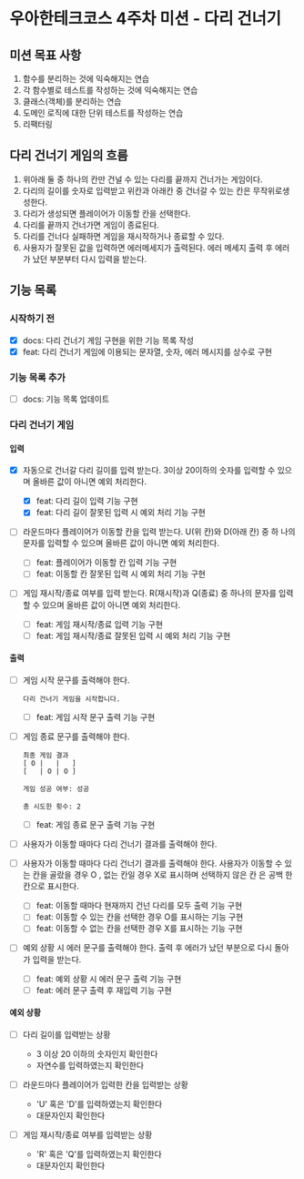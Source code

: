 # 우아한테크코스 4주차 미션 - 다리 건너기

## 미션 목표 사항

1. 함수를 분리하는 것에 익숙해지는 연습
2. 각 함수별로 테스트를 작성하는 것에 익숙해지는 연습
3. 클래스(객체)를 분리하는 연습
4. 도메인 로직에 대한 단위 테스트를 작성하는 연습
5. 리팩터링

## 다리 건너기 게임의 흐름

1. 위아래 둘 중 하나의 칸만 건널 수 있는 다리를 끝까지 건너가는 게임이다.
2. 다리의 길이를 숫자로 입력받고 위칸과 아래칸 중 건너갈 수 있는 칸은 무작위로생
   성한다.
3. 다리가 생성되면 플레이어가 이동할 칸을 선택한다.
4. 다리를 끝까지 건너가면 게임이 종료된다.
5. 다리를 건너다 실패하면 게임을 재시작하거나 종료할 수 있다.
6. 사용자가 잘못된 값을 입력하면 에러메세지가 출력된다. 에러 메세지 출력 후 에러
   가 났던 부분부터 다시 입력을 받는다.

## 기능 목록

### 시작하기 전

- [x] docs: 다리 건너기 게임 구현을 위한 기능 목록 작성
- [x] feat: 다리 건너기 게임에 이용되는 문자열, 숫자, 에러 메시지를 상수로 구현

### 기능 목록 추가

- [ ] docs: 기능 목록 업데이트

### 다리 건너기 게임

#### 입력

- [x] 자동으로 건너갈 다리 길이를 입력 받는다. 3이상 20이하의 숫자를 입력할 수
      있으며 올바른 값이 아니면 예외 처리한다.

  - [x] feat: 다리 길이 입력 기능 구현
  - [x] feat: 다리 길이 잘못된 입력 시 예외 처리 기능 구현

- [ ] 라운드마다 플레이어가 이동할 칸을 입력 받는다. U(위 칸)와 D(아래 칸) 중 하
      나의 문자를 입력할 수 있으며 올바른 값이 아니면 예외 처리한다.

  - [ ] feat: 플레이어가 이동할 칸 입력 기능 구현
  - [ ] feat: 이동할 칸 잘못된 입력 시 예외 처리 기능 구현

- [ ] 게임 재시작/종료 여부를 입력 받는다. R(재시작)과 Q(종료) 중 하나의 문자를
      입력할 수 있으며 올바른 값이 아니면 예외 처리한다.
  - [ ] feat: 게임 재시작/종료 입력 기능 구현
  - [ ] feat: 게임 재시작/종료 잘못된 입력 시 예외 처리 기능 구현

#### 출력

- [ ] 게임 시작 문구를 출력해야 한다.

  ```
  다리 건너기 게임을 시작합니다.
  ```

  - [ ] feat: 게임 시작 문구 출력 기능 구현

- [ ] 게임 종료 문구를 출력해야 한다.

  ```
  최종 게임 결과
  [ O |   |   ]
  [   | O | O ]

  게임 성공 여부: 성공

  총 시도한 횟수: 2
  ```

  - [ ] feat: 게임 종료 문구 출력 기능 구현

- [ ] 사용자가 이동할 때마다 다리 건너기 결과를 출력해야 한다.

- [ ] 사용자가 이동할 때마다 다리 건너기 결과를 출력해야 한다. 사용자가 이동할
      수 있는 칸을 골랐을 경우 O , 없는 칸일 경우 X로 표시하며 선택하지 않은 칸
      은 공백 한 칸으로 표시한다.

  - [ ] feat: 이동할 때마다 현재까지 건넌 다리를 모두 출력 기능 구현
  - [ ] feat: 이동할 수 있는 칸을 선택한 경우 O를 표시하는 기능 구현
  - [ ] feat: 이동할 수 없는 칸을 선택한 경우 X를 표시하는 기능 구현

- [ ] 예외 상황 시 에러 문구를 출력해야 한다. 출력 후 에러가 났던 부분으로 다시
      돌아가 입력을 받는다.
  - [ ] feat: 예외 상황 시 에러 문구 출력 기능 구현
  - [ ] feat: 에러 문구 출력 후 재입력 기능 구현

#### 예외 상황

- [ ] 다리 길이를 입력받는 상황

  - 3 이상 20 이하의 숫자인지 확인한다
  - 자연수를 입력하였는지 확인한다

- [ ] 라운드마다 플레이어가 입력한 칸을 입력받는 상황

  - 'U' 혹은 'D'를 입력하였는지 확인한다
  - 대문자인지 확인한다

- [ ] 게임 재시작/종료 여부를 입력받는 상황
  - 'R' 혹은 'Q'를 입력하였는지 확인한다
  - 대문자인지 확인한다
